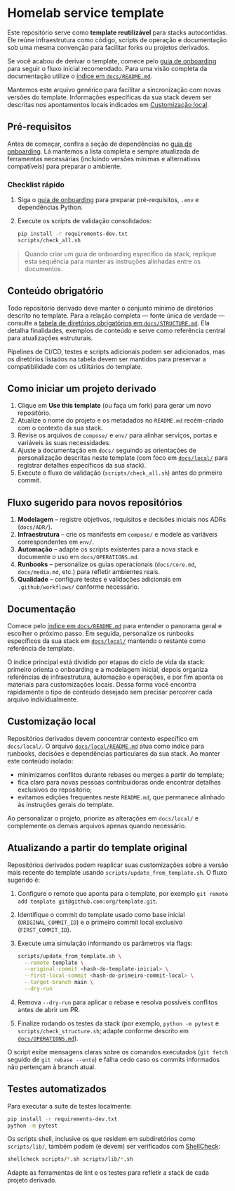 # Homelab service template

Este repositório serve como **template reutilizável** para stacks autocontidas. Ele reúne infraestrutura como código, scripts de operação e documentação sob uma mesma convenção para facilitar forks ou projetos derivados.

Se você acabou de derivar o template, comece pelo [guia de onboarding](docs/ONBOARDING.md) para seguir o fluxo inicial recomendado. Para uma visão completa da documentação utilize o [índice em `docs/README.md`](docs/README.md).

Mantemos este arquivo genérico para facilitar a sincronização com novas versões do template. Informações específicas da sua
stack devem ser descritas nos apontamentos locais indicados em [Customização local](#customização-local).

## Pré-requisitos

Antes de começar, confira a seção de dependências no [guia de onboarding](docs/ONBOARDING.md). Lá mantemos a lista completa e
sempre atualizada de ferramentas necessárias (incluindo versões mínimas e alternativas compatíveis) para preparar o ambiente.

### Checklist rápido

1. Siga o [guia de onboarding](docs/ONBOARDING.md) para preparar pré-requisitos, `.env` e dependências Python.
2. Execute os scripts de validação consolidados:

   ```bash
   pip install -r requirements-dev.txt
   scripts/check_all.sh
   ```

> Quando criar um guia de onboarding específico da stack, replique esta sequência para manter as instruções alinhadas entre os documentos.

## Conteúdo obrigatório

Todo repositório derivado deve manter o conjunto mínimo de diretórios descrito no template. Para a relação completa — fonte única de verdade — consulte a [tabela de diretórios obrigatórios em `docs/STRUCTURE.md`](docs/STRUCTURE.md#diretórios-obrigatórios). Ela detalha finalidades, exemplos de conteúdo e serve como referência central para atualizações estruturais.

Pipelines de CI/CD, testes e scripts adicionais podem ser adicionados, mas os diretórios listados na tabela devem ser mantidos para preservar a compatibilidade com os utilitários do template.

## Como iniciar um projeto derivado

1. Clique em **Use this template** (ou faça um fork) para gerar um novo repositório.
2. Atualize o nome do projeto e os metadados no `README.md` recém-criado com o contexto da sua stack.
3. Revise os arquivos de `compose/` e `env/` para alinhar serviços, portas e variáveis às suas necessidades.
4. Ajuste a documentação em `docs/` seguindo as orientações de personalização descritas neste template (com foco em
   [`docs/local/`](docs/local/README.md) para registrar detalhes específicos da sua stack).
5. Execute o fluxo de validação (`scripts/check_all.sh`) antes do primeiro commit.

## Fluxo sugerido para novos repositórios

1. **Modelagem** – registre objetivos, requisitos e decisões iniciais nos ADRs (`docs/ADR/`).
2. **Infraestrutura** – crie os manifests em `compose/` e modele as variáveis correspondentes em `env/`.
3. **Automação** – adapte os scripts existentes para a nova stack e documente o uso em `docs/OPERATIONS.md`.
4. **Runbooks** – personalize os guias operacionais (`docs/core.md`, `docs/media.md`, etc.) para refletir ambientes reais.
5. **Qualidade** – configure testes e validações adicionais em `.github/workflows/` conforme necessário.

## Documentação

Comece pelo [índice em `docs/README.md`](docs/README.md) para entender o panorama geral e escolher o próximo passo. Em seguida, personalize os runbooks específicos da sua stack em [`docs/local/`](docs/local/README.md) mantendo o restante como referência de template.

O índice principal está dividido por etapas do ciclo de vida da stack: primeiro orienta o onboarding e a modelagem inicial, depois organiza referências de infraestrutura, automação e operações, e por fim aponta os materiais para customizações locais. Dessa forma você encontra rapidamente o tipo de conteúdo desejado sem precisar percorrer cada arquivo individualmente.

## Customização local

Repositórios derivados devem concentrar contexto específico em `docs/local/`. O arquivo [`docs/local/README.md`](docs/local/README.md)
atua como índice para runbooks, decisões e dependências particulares da sua stack. Ao manter este conteúdo isolado:

- minimizamos conflitos durante rebases ou merges a partir do template;
- fica claro para novas pessoas contribuidoras onde encontrar detalhes exclusivos do repositório;
- evitamos edições frequentes neste `README.md`, que permanece alinhado às instruções gerais do template.

Ao personalizar o projeto, priorize as alterações em `docs/local/` e complemente os demais arquivos apenas quando necessário.

## Atualizando a partir do template original

Repositórios derivados podem reaplicar suas customizações sobre a versão mais recente do template usando
`scripts/update_from_template.sh`. O fluxo sugerido é:

1. Configure o remote que aponta para o template, por exemplo `git remote add template git@github.com:org/template.git`.
2. Identifique o commit do template usado como base inicial (`ORIGINAL_COMMIT_ID`) e o primeiro commit local exclusivo
   (`FIRST_COMMIT_ID`).
3. Execute uma simulação informando os parâmetros via flags:

   ```bash
   scripts/update_from_template.sh \
     --remote template \
     --original-commit <hash-do-template-inicial> \
     --first-local-commit <hash-do-primeiro-commit-local> \
     --target-branch main \
     --dry-run
   ```

4. Remova `--dry-run` para aplicar o rebase e resolva possíveis conflitos antes de abrir um PR.
5. Finalize rodando os testes da stack (por exemplo, `python -m pytest` e `scripts/check_structure.sh`; adapte conforme
   descrito em [`docs/OPERATIONS.md`](docs/OPERATIONS.md)).

O script exibe mensagens claras sobre os comandos executados (`git fetch` seguido de `git rebase --onto`) e falha cedo caso
os commits informados não pertençam à branch atual.

## Testes automatizados

Para executar a suíte de testes localmente:

```bash
pip install -r requirements-dev.txt
python -m pytest
```

Os scripts shell, inclusive os que residem em subdiretórios como `scripts/lib/`, também podem (e devem) ser verificados com [ShellCheck](https://www.shellcheck.net/):

```bash
shellcheck scripts/*.sh scripts/lib/*.sh
```

Adapte as ferramentas de lint e os testes para refletir a stack de cada projeto derivado.
